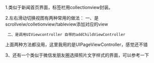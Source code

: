 

1.类似于新闻首页界面，标签栏用collectionview封装。


2.左右滑动切换视图有两种常用的做法：
        一、是scrollveiw/colletionview/tableview添加对应的view
        
        
        
        
     二、是调用UIViewcontroller 自带的addChildViewController
        

上面两种方法都没用，这里我用的是UIPageViewController，感觉还不错


3、还有一个类似于微信发朋友圈选择照片文字样式的界面，可以参考一下
